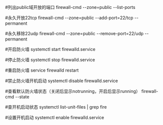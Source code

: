 #列出public域开放的端口
firewall-cmd --zone=public --list-ports

#永久开放22tcp
firewall-cmd --zone=public --add-port=22/tcp --permanent

#永久移除22udp
firewall-cmd --zone=public --remove-port=22/udp --permanent

#开启防火墙
systemctl start firewalld.service

#停止防火墙
systemctl stop firewalld.service

#重启防火墙
service firewalld restart

#禁止防火墙开机启动
systemctl disable firewalld.service

#查看默认防火墙状态（关闭后显示notrunning，开启后显示running）
firewall-cmd --state

#查开机启动状态
systemctl list-unit-files | grep fire

#设置开机启动
systemctl enable firewalld.service